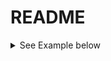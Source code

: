 # README


<details>
  <summary> See Example below </summary>
  
    * To build [signal-collection](signal-collection) module: *
  
    ````
    $ .gradlew :signal-collection
    ````
    three three

</details>
